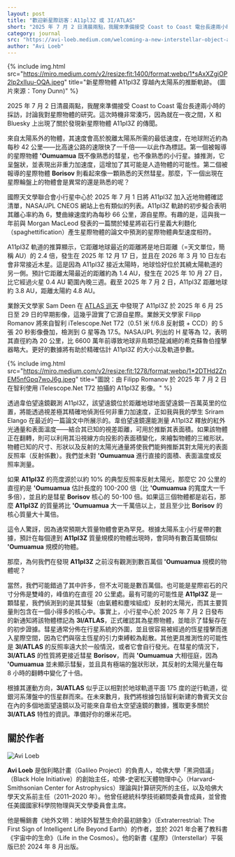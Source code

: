 ```yaml
---
layout: post
title: "歡迎新星際訪客：A11pl3Z 或 3I/ATLAS"
short: "2025 年 7 月 2 日清晨兩點，我醒來準備接受 Coast to Coast 電台長達兩小時的採訪，討論我對星際物體的研究。這次時機非常湊巧，因為就在一夜之間，X 和 Bluesky 上出現了關於發現新星際物體 A11pl3Z 的傳聞"
category: journal
src: "https://avi-loeb.medium.com/welcoming-a-new-interstellar-object-a11pi3z-0b01f1cb4fbc"
author: "Avi Loeb"
---
```


{% include img.html src="https://miro.medium.com/v2/resize:fit:1400/format:webp/1*sAxXZgiOP2lp2xIIuu-OQA.jpeg" title="新星際物體 A11pl3Z 穿越內太陽系的推斷軌跡。 (圖片來源：Tony Dunn)" %}

2025 年 7 月 2 日清晨兩點，我醒來準備接受 Coast to Coast 電台長達兩小時的採訪，討論我對星際物體的研究。這次時機非常湊巧，因為就在一夜之間，X 和 Bluesky 上出現了關於發現新星際物體 A11pl3Z 的傳聞。

來自太陽系外的物體，其速度會高於脫離太陽系所需的最低速度，在地球附近約為每秒 42 公里——比高速公路的速限快了一千倍——以此作為標誌。第一個被報導的星際物體 **'Oumuamua** 既不像熟悉的彗星，也不像熟悉的小行星。據推測，它呈盤狀，並表現出非重力加速度，這增加了其可能是人造物體的可能性。第二個被報導的星際物體 **Borisov** 則看起來像一顆熟悉的天然彗星。那麼，下一個出現在星際輪盤上的物體會是異常的還是熟悉的呢？

國際天文學聯合會小行星中心於 2025 年 7 月 1 日將 A11pl3Z 加入近地物體確認清單，NASA/JPL CNEOS 網站上也有類似的列表。A11pl3Z 軌跡的初步擬合表明其離心率約為 6，雙曲線速度約為每秒 66 公里，源自星際。有趣的是，這與我一年前與 Morgan MacLeod 發表的一篇關於矮星將岩石行星義大利麵化（spaghettification）產生星際物體的論文中預測的星際物體典型速度相符。

A11pl3Z 軌道的推算顯示，它距離地球最近的距離將是地日距離（=天文單位，簡稱 AU）的 2.4 倍，發生在 2025 年 12 月 17 日，並且在 2026 年 3 月 10 日左右會非常接近木星。這是因為 A11pl3Z 接近太陽時，地球恰好位於其繞太陽軌道的另一側。預計它距離太陽最近的距離約為 1.4 AU，發生在 2025 年 10 月 27 日，比它經過火星 0.4 AU 範圍內晚三週。截至 2025 年 7 月 2 日，A11pl3Z 距離地球約 3.8 AU，距離太陽約 4.8 AU。

業餘天文學家 Sam Deen 在 [ATLAS 巡天](https://www.virtualtelescope.eu/2025/07/02/the-new-interstellar-object-a11pl3z-online-observation-3-july-2025/) 中發現了 A11pl3Z 於 2025 年 6 月 25 日至 29 日的早期影像，這幾乎證實了它源自星際。業餘天文學家 Filipp Romanov 將來自智利 iTelescope.Net T72（0.51 米 f/6.8 反射鏡 + CCD）的 5 張 20 秒影像疊加，檢測到 G 星等為 17.5。NASA/JPL 列出的 H 星等為 12，表明其直徑約為 20 公里，比 6600 萬年前導致地球非鳥類恐龍滅絕的希克蘇魯伯撞擊器略大。更好的數據將有助於精確估計 A11pl3Z 的大小以及軌道參數。

{% include img.html src="https://miro.medium.com/v2/resize:fit:1278/format:webp/1*2DTHd2ZnEM5nfGpq7woJ6g.jpeg" title="圖說：由 Filipp Romanov 於 2025 年 7 月 2 日在智利使用 iTelescope.Net T72 拍攝的 A11pl3Z 影像。" %}

透過韋伯望遠鏡觀測 A11pl3Z，該望遠鏡位於距離地球地面望遠鏡一百萬英里的位置，將能透過視差極其精確地偵測任何非重力加速度，正如我與我的學生 Sriram Elango 在最近的一篇論文中所展示的。韋伯望遠鏡還能測量 A11pl3Z 釋放的紅外光通量和表面溫度——結合其已知的視差距離，可用於推斷其表面積。如果該物體正在翻轉，則可以利用其沿視線方向投影的表面積變化，來繪製物體的三維形狀。物體已知的尺寸、形狀以及反射的太陽光通量將使我們能夠推斷其對太陽光的表面反照率（反射係數）。我們並未對 **'Oumuamua** 進行直接的面積、表面溫度或反照率測量。

如果 **A11pl3Z** 的亮度源於以約 10% 的典型反照率反射太陽光，那麼它 20 公里的直徑約是 **'Oumuamua** 估計長度的 100-200 倍（比 **'Oumuamua** 的寬度大一千多倍），並且約是彗星 **Borisov** 核心的 50-100 倍。如果這三個物體都是岩石，那麼 **A11pl3Z** 的質量將比 **'Oumuamua** 大一千萬倍以上，並且至少比 **Borisov** 的核心質量大十萬倍。

這令人驚訝，因為通常預期大質量物體會更為罕見。根據太陽系主小行星帶的數據，預計在每個達到 **A11pl3Z** 質量規模的物體出現時，會同時有數百萬個類似 **'Oumuamua** 規模的物體。

那麼，為何我們在發現 **A11pl3Z** 之前沒有觀測到數百萬個 **'Oumuamua** 規模的物體呢？

當然，我們可能錯過了其中許多，但不太可能是數百萬個。也可能是星際岩石的尺寸分佈是雙峰的，峰值約在直徑 20 公里處。最有可能的可能性是 **A11pl3Z** 是一顆彗星，我們偵測到的是其彗髮（由氣體和塵埃組成）反射的太陽光，而其主要質量則包含在一個小得多的核心中。事實上，小行星中心於 2025 年 7 月 2 日發布的新通知將該物體標記為 **3I/ATLAS**，正式確認其為星際物體，並暗示了彗髮存在的初步證據。彗星通常分佈在行星系統的外圍，並且很容易被經過的恆星撞擊而進入星際空間，因為它們與宿主恆星的引力束縛較為鬆散。其他更具推測性的可能性是 **3I/ATLAS** 的反照率遠大於一般情況，或者它會自行發光。在彗星的情況下，**3I/ATLAS** 的性質將更接近彗星 **Borisov**，而與 **'Oumuamua** 大相徑庭，因為 **'Oumuamua** 並未顯示彗髮，並且具有極端的盤狀形狀，其反射的太陽光量在每 8 小時的翻轉中變化了十倍。

根據其運動方向，**3I/ATLAS** 似乎正以相對於地球軌道平面 175 度的逆行軌道，從銀河系薄盤中的恆星群而來。在未來數月，我們將根據包括智利新建的魯賓天文台在內的多個地面望遠鏡以及可能來自韋伯太空望遠鏡的數據，獲取更多關於 **3I/ATLAS** 特性的資訊。準備好你的爆米花吧。

## 關於作者

![Avi Loeb](https://miro.medium.com/v2/resize:fit:1400/format:webp/1*LE3Xlzc3hNG5VDAGlDP8KQ.jpeg "圖片來源：Chris Michel, 美國國家科學院, 2023")

**Avi Loeb** 是伽利略計畫（Galileo Project）的負責人，哈佛大學「黑洞倡議」（Black Hole Initiative）的創始主任，哈佛-史密松天體物理中心（Harvard-Smithsonian Center for Astrophysics）理論與計算研究所的主任，以及哈佛大學天文系前主任（2011–2020 年）。他曾任總統科學技術顧問委員會成員，並曾擔任美國國家科學院物理與天文學委員會主席。

他是暢銷書《地外文明：地球外智慧生命的最初跡象》（Extraterrestrial: The First Sign of Intelligent Life Beyond Earth）的作者，並於 2021 年合著了教科書《宇宙中的生命》（Life in the Cosmos）。他的新書《星際》（Interstellar）平裝版已於 2024 年 8 月出版。
